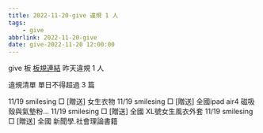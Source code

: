 ```yaml
---
title: 2022-11-20-give 違規 1 人
tags:
    - give
abbrlink: 2022-11-20-give
date: give-2022-11-20 12:00:00
---
```

give 板 [板規連結](https://www.ptt.cc/bbs/give/M.1612495900.A.C32.html)
昨天違規 1 人
<!-- more -->

違規清單
單日不得超過 3 篇

11/19 smilesing □ [贈送] 女生衣物
11/19 smilesing □ [贈送] 全國ipad air4 磁吸殼與氣墊粉…
11/19 smilesing □ [贈送] 全國 XL號女生風衣外套
11/19 smilesing □ [贈送] 全國 新聞學.社會理論書籍